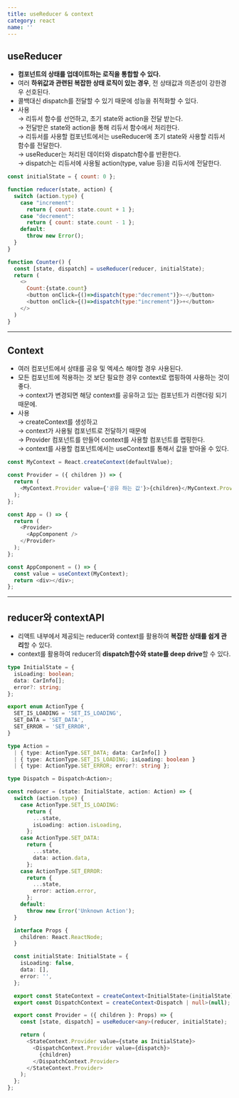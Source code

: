```yaml
---
title: useReducer & context
category: react
name: ''
---
```


## useReducer

- **컴포넌트의 상태를 업데이트하는 로직을 통합할 수 있다.**
- 여러 **하위값과 관련된 복잡한 상태 로직이 있는 경우**, 전 상태값과 의존성이 강한경우 선호된다.
- 콜백대신 dispatch를 전달할 수 있기 때문에 성능을 취적화할 수 있다.
- 사용  
  → 리듀서 함수를 선언하고, 초기 state와 action을 전달 받는다.  
  → 전달받은 state와 action을 통해 리듀서 함수에서 처리한다.  
  → 리듀서를 사용할 컴포넌트에서는 useReducer에 초기 state와 사용할 리듀서 함수를 전달한다.  
  → useReducer는 처리된 데이터와 dispatch함수를 반환한다.  
  → dispatch는 리듀서에 사용될 action(type, value 등)을 리듀서에 전달한다.

```javascript
const initialState = { count: 0 };

function reducer(state, action) {
  switch (action.type) {
    case "increment":
      return { count: state.count + 1 };
    case "decrement":
      return { count: state.count - 1 };
    default:
      throw new Error();
  }
}

function Counter() {
  const [state, dispatch] = useReducer(reducer, initialState);
  return (
    <>
      Count:{state.count}
      <button onClick={()=>dispatch(type:"decrement")}>-</button>
      <button onClick={()=>dispatch(type:"increment")}>+</button>
    </>
  )
}
```

---

## Context

- 여러 컴포넌트에서 상태를 공유 및 엑세스 해야할 경우 사용된다.
- 모든 컴포넌트에 적용하는 것 보단 필요한 경우 context로 랩핑하여 사용하는 것이 좋다.  
  → context가 변경되면 해당 context를 공유하고 있는 컴포넌트가 리랜더링 되기 때문에.
- 사용  
  → createContext를 생성하고  
  → context가 사용될 컴포넌트로 전달하기 때문에  
  → Provider 컴포넌트를 만들어 context를 사용할 컴포넌트를 랩핑한다.  
  → context를 사용할 컴포넌트에서는 useContext를 통해서 값을 받아올 수 있다.

```javascript
const MyContext = React.createContext(defaultValue);

const Provider = ({ children }) => {
  return (
    <MyContext.Provider value={'공유 하는 값'}>{children}</MyContext.Provider>
  );
};

const App = () => {
  return (
    <Provider>
      <AppComponent />
    </Provider>
  );
};

const AppComponent = () => {
  const value = useContext(MyContext);
  return <div></div>;
};
```

---

## reducer와 contextAPI

- 리액트 내부에서 제공되는 reducer와 context를 활용하여 **복잡한 상태를 쉽게 관리**할 수 있다.
- context를 활용하여 reducer의 **dispatch함수와 state를 deep drive**할 수 있다.

```typescript
type InitialState = {
  isLoading: boolean;
  data: CarInfo[];
  error?: string;
};

export enum ActionType {
  SET_IS_LOADING = 'SET_IS_LOADING',
  SET_DATA = 'SET_DATA',
  SET_ERROR = 'SET_ERROR',
}

type Action =
  | { type: ActionType.SET_DATA; data: CarInfo[] }
  | { type: ActionType.SET_IS_LOADING; isLoading: boolean }
  | { type: ActionType.SET_ERROR; error?: string };

type Dispatch = Dispatch<Action>;

const reducer = (state: InitialState, action: Action) => {
  switch (action.type) {
    case ActionType.SET_IS_LOADING:
      return {
        ...state,
        isLoading: action.isLoading,
      };
    case ActionType.SET_DATA:
      return {
        ...state,
        data: action.data,
      };
    case ActionType.SET_ERROR:
      return {
        ...state,
        error: action.error,
      };
    default:
      throw new Error('Unknown Action');
  }

  interface Props {
    children: React.ReactNode;
  }

  const initialState: InitialState = {
    isLoading: false,
    data: [],
    error: '',
  };

  export const StateContext = createContext<InitialState>(initialState);
  export const DispatchContext = createContext<Dispatch | null>(null);

  export const Provider = ({ children }: Props) => {
    const [state, dispatch] = useReducer<any>(reducer, initialState);

    return (
      <StateContext.Provider value={state as InitialState}>
        <DispatchContext.Provider value={dispatch}>
          {children}
        </DispatchContext.Provider>
      </StateContext.Provider>
    );
  };
};
```

